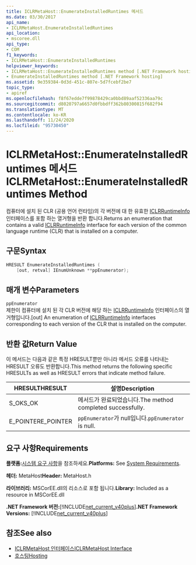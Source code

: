```yaml
---
title: ICLRMetaHost::EnumerateInstalledRuntimes 메서드
ms.date: 03/30/2017
api_name:
- ICLRMetaHost.EnumerateInstalledRuntimes
api_location:
- mscoree.dll
api_type:
- COM
f1_keywords:
- ICLRMetaHost::EnumerateInstalledRuntimes
helpviewer_keywords:
- ICLRMetaHost::EnumerateInstalledRuntimes method [.NET Framework hosting]
- EnumerateInstalledRuntimes method [.NET Framework hosting]
ms.assetid: 9e359384-0d3d-451c-807e-5d7fcebf2be7
topic_type:
- apiref
ms.openlocfilehash: f8f67edde7f99878429ca0bbd89aaf52336aa79c
ms.sourcegitcommit: d8020797a6657d0fbbdff362b80300815f682f94
ms.translationtype: MT
ms.contentlocale: ko-KR
ms.lasthandoff: 11/24/2020
ms.locfileid: "95730450"
---
```

# <a name="iclrmetahostenumerateinstalledruntimes-method"></a><span data-ttu-id="e3462-102">ICLRMetaHost::EnumerateInstalledRuntimes 메서드</span><span class="sxs-lookup"><span data-stu-id="e3462-102">ICLRMetaHost::EnumerateInstalledRuntimes Method</span></span>

<span data-ttu-id="e3462-103">컴퓨터에 설치 된 CLR (공용 언어 런타임)의 각 버전에 대 한 유효한 [ICLRRuntimeInfo](iclrruntimeinfo-interface.md) 인터페이스를 포함 하는 열거형을 반환 합니다.</span><span class="sxs-lookup"><span data-stu-id="e3462-103">Returns an enumeration that contains a valid [ICLRRuntimeInfo](iclrruntimeinfo-interface.md) interface for each version of the common language runtime (CLR) that is installed on a computer.</span></span>  
  
## <a name="syntax"></a><span data-ttu-id="e3462-104">구문</span><span class="sxs-lookup"><span data-stu-id="e3462-104">Syntax</span></span>  
  
```cpp  
HRESULT EnumerateInstalledRuntimes (  
    [out, retval] IEnumUnknown **ppEnumerator);  
```  
  
## <a name="parameters"></a><span data-ttu-id="e3462-105">매개 변수</span><span class="sxs-lookup"><span data-stu-id="e3462-105">Parameters</span></span>  

 `ppEnumerator`  
 <span data-ttu-id="e3462-106">제한이 컴퓨터에 설치 된 각 CLR 버전에 해당 하는 [ICLRRuntimeInfo](iclrruntimeinfo-interface.md) 인터페이스의 열거형입니다.</span><span class="sxs-lookup"><span data-stu-id="e3462-106">[out] An enumeration of [ICLRRuntimeInfo](iclrruntimeinfo-interface.md) interfaces corresponding to each version of the CLR that is installed on the computer.</span></span>  
  
## <a name="return-value"></a><span data-ttu-id="e3462-107">반환 값</span><span class="sxs-lookup"><span data-stu-id="e3462-107">Return Value</span></span>  

 <span data-ttu-id="e3462-108">이 메서드는 다음과 같은 특정 HRESULT뿐만 아니라 메서드 오류를 나타내는 HRESULT 오류도 반환합니다.</span><span class="sxs-lookup"><span data-stu-id="e3462-108">This method returns the following specific HRESULTs as well as HRESULT errors that indicate method failure.</span></span>  
  
|<span data-ttu-id="e3462-109">HRESULT</span><span class="sxs-lookup"><span data-stu-id="e3462-109">HRESULT</span></span>|<span data-ttu-id="e3462-110">설명</span><span class="sxs-lookup"><span data-stu-id="e3462-110">Description</span></span>|  
|-------------|-----------------|  
|<span data-ttu-id="e3462-111">S_OK</span><span class="sxs-lookup"><span data-stu-id="e3462-111">S_OK</span></span>|<span data-ttu-id="e3462-112">메서드가 완료되었습니다.</span><span class="sxs-lookup"><span data-stu-id="e3462-112">The method completed successfully.</span></span>|  
|<span data-ttu-id="e3462-113">E_POINTER</span><span class="sxs-lookup"><span data-stu-id="e3462-113">E_POINTER</span></span>|<span data-ttu-id="e3462-114">`ppEnumerator`가 null입니다.</span><span class="sxs-lookup"><span data-stu-id="e3462-114">`ppEnumerator` is null.</span></span>|  
  
## <a name="requirements"></a><span data-ttu-id="e3462-115">요구 사항</span><span class="sxs-lookup"><span data-stu-id="e3462-115">Requirements</span></span>  

 <span data-ttu-id="e3462-116">**플랫폼:**[시스템 요구 사항](../../get-started/system-requirements.md)을 참조하세요.</span><span class="sxs-lookup"><span data-stu-id="e3462-116">**Platforms:** See [System Requirements](../../get-started/system-requirements.md).</span></span>  
  
 <span data-ttu-id="e3462-117">**헤더:** MetaHost</span><span class="sxs-lookup"><span data-stu-id="e3462-117">**Header:** MetaHost.h</span></span>  
  
 <span data-ttu-id="e3462-118">**라이브러리:** MSCorEE.dll의 리소스로 포함 됩니다.</span><span class="sxs-lookup"><span data-stu-id="e3462-118">**Library:** Included as a resource in MSCorEE.dll</span></span>  
  
 <span data-ttu-id="e3462-119">**.NET Framework 버전:**[!INCLUDE[net_current_v40plus](../../../../includes/net-current-v40plus-md.md)]</span><span class="sxs-lookup"><span data-stu-id="e3462-119">**.NET Framework Versions:** [!INCLUDE[net_current_v40plus](../../../../includes/net-current-v40plus-md.md)]</span></span>  
  
## <a name="see-also"></a><span data-ttu-id="e3462-120">참조</span><span class="sxs-lookup"><span data-stu-id="e3462-120">See also</span></span>

- [<span data-ttu-id="e3462-121">ICLRMetaHost 인터페이스</span><span class="sxs-lookup"><span data-stu-id="e3462-121">ICLRMetaHost Interface</span></span>](iclrmetahost-interface.md)
- [<span data-ttu-id="e3462-122">호스팅</span><span class="sxs-lookup"><span data-stu-id="e3462-122">Hosting</span></span>](index.md)
